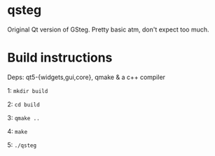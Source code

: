 qsteg
=====

Original Qt version of GSteg. Pretty basic atm, don't expect too much.

Build instructions
==================

Deps: qt5-{widgets,gui,core}, qmake & a c++ compiler

1: `mkdir build`

2: `cd build`

3: `qmake ..`

4: `make`

5: `./qsteg`

